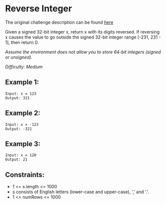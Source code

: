 # Reverse Integer
The original challenge description can be found [here](https://leetcode.com/problems/reverse-integer/)

Given a signed 32-bit integer x, return x with its digits reversed. If reversing x causes the value to go outside the signed 32-bit integer range [-231, 231 - 1], then return 0.

*Assume the environment does not allow you to store 64-bit integers (signed or unsigned).*

*Difficulty: Medium*


## Example 1:
```
Input: x = 123
Output: 321
```

## Example 2:
```
Input: x = -123
Output: -321
```

## Example 3:
```
Input: x = 120
Output: 21
```

## Constraints:

- 1 <= s.length <= 1000
- s consists of English letters (lower-case and upper-case), ',' and '.'.
- 1 <= numRows <= 1000